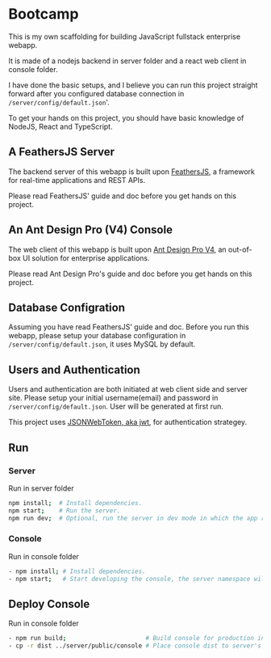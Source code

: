# Bootcamp

This is my own scaffolding for building JavaScript fullstack enterprise webapp.

It is made of a nodejs backend in server folder and a react web client in console folder.

I have done the basic setups, and I believe you can run this project straight forward after you configured database connection in `/server/config/default.json`'.

To get your hands on this project, you should have basic knowledge of NodeJS, React and TypeScript.

## A FeathersJS Server

The backend server of this webapp is built upon [FeathersJS](https://feathersjs.com/), a framework for real-time applications and REST APIs.

Please read FeathersJS' guide and doc before you get hands on this project.

## An Ant Design Pro (V4) Console

The web client of this webapp is built upon [Ant Design Pro V4](https://pro.ant.design/index-cn/), an out-of-box UI solution for enterprise applications.

Please read Ant Design Pro's guide and doc before you get hands on this project.

## Database Configration

Assuming you have read FeathersJS' guide and doc. Before you run this webapp, please setup your database configuration in `/server/config/default.json`, it uses MySQL by default.

## Users and Authentication

Users and authentication are both initiated at web client side and server site. Please setup your initial username(email) and password in `/server/config/default.json`. User will be generated at first run.

This project uses [JSONWebToken, aka jwt,](https://jwt.io/) for authentication strategey.

## Run

### Server

Run in server folder

```bash
npm install;  # Install dependencies.
npm start;    # Run the server.
npm run dev;  # Optional, run the server in dev mode in which the app reloads on code change.
```

### Console

Run in console folder

```bash
- npm install; # Install dependencies.
- npm start;   # Start developing the console, the server namespace will be assigned to localhost:3030.
```

## Deploy Console

Run in console folder

```bash
- npm run build;                      # Build console for production into dist folder.
- cp -r dist ../server/public/console # Place console dist to server's public folder for static serving.
```
